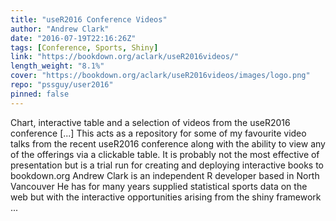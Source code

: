 ```yaml
---
title: "useR2016 Conference Videos"
author: "Andrew Clark"
date: "2016-07-19T22:16:26Z"
tags: [Conference, Sports, Shiny]
link: "https://bookdown.org/aclark/useR2016videos/"
length_weight: "8.1%"
cover: "https://bookdown.org/aclark/useR2016videos/images/logo.png"
repo: "pssguy/user2016"
pinned: false
---
```


Chart, interactive table and a selection of videos from the useR2016 conference [...] This acts as a repository for some of my favourite video talks from the recent useR2016 conference along with the ability to view any of the offerings via a clickable table. It is probably not the most effective of presentation but is a trial run for creating and deploying interactive books to bookdown.org Andrew Clark is an independent R developer based in North Vancouver He has for many years supplied statistical sports data on the web but with the interactive opportunities arising from the shiny framework  ...
